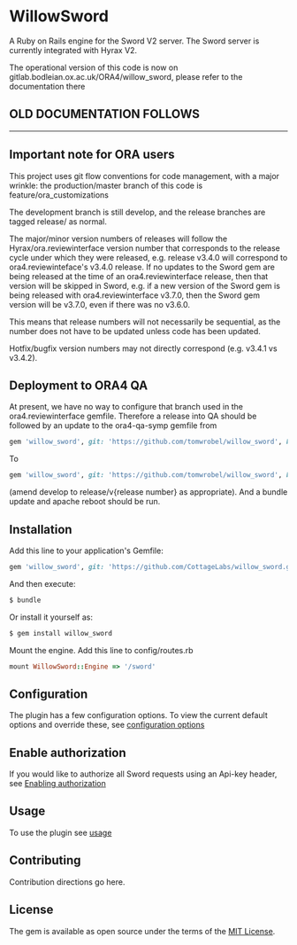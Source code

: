 # WillowSword
A Ruby on Rails engine for the Sword V2 server. The Sword server is currently integrated with Hyrax V2.

The operational version of this code is now on gitlab.bodleian.ox.ac.uk/ORA4/willow_sword, please refer to the documentation there

## OLD DOCUMENTATION FOLLOWS

-----------------------------------------------------------------------------------

## Important note for ORA users

This project uses git flow conventions for code management, with a major wrinkle: 
the production/master branch of this code is feature/ora_customizations

The development branch is still develop, and the release branches are tagged release/ as normal.

The major/minor version numbers of releases will follow the Hyrax/ora.reviewinterface version 
number that corresponds to the release cycle under which they were released, e.g. release v3.4.0 will correspond
to ora4.reviewinteface's v3.4.0 release. If no updates to the Sword gem are being released at the time of
an ora4.reviewinterface release, then that version will be skipped in Sword, e.g. if a new version of the Sword gem is being released with 
ora4.reviewinterface v3.7.0, then the Sword gem version will be v3.7.0, even if there was no v3.6.0. 

This means that release numbers will not necessarily be sequential, as the number does not have 
to be updated unless code has been updated. 
 
Hotfix/bugfix version numbers may not directly correspond (e.g. v3.4.1 vs v3.4.2). 

## Deployment to ORA4 QA

At present, we have no way to configure that branch used in the ora4.reviewinterface gemfile. Therefore a release
into QA should be followed by an update to the ora4-qa-symp gemfile from 

```ruby
gem 'willow_sword', git: 'https://github.com/tomwrobel/willow_sword', branch: 'feature/ora_customizations'
```

To

```ruby
gem 'willow_sword', git: 'https://github.com/tomwrobel/willow_sword', branch: 'develop'
```

(amend develop to release/v{release number} as appropriate). And a bundle update and apache reboot should be run.

## Installation
Add this line to your application's Gemfile:

```ruby
gem 'willow_sword', git: 'https://github.com/CottageLabs/willow_sword.git'
```

And then execute:
```bash
$ bundle
```

Or install it yourself as:
```bash
$ gem install willow_sword
```

Mount the engine. Add this line to config/routes.rb

```ruby
mount WillowSword::Engine => '/sword'
```
## Configuration
The plugin has a few configuration options. To view the current default options and override these, see [configuration options](https://github.com/CottageLabs/willow_sword/wiki/Configuring-willow-sword)

## Enable authorization
If you would like to authorize all Sword requests using an Api-key header, see [Enabling authorization](https://github.com/CottageLabs/willow_sword/wiki/Enabling-Authorization-In-Willow-Sword)

## Usage
To use the plugin see [usage](https://github.com/CottageLabs/willow_sword/wiki/Usage)

## Contributing
Contribution directions go here.

## License
The gem is available as open source under the terms of the [MIT License](http://opensource.org/licenses/MIT).
